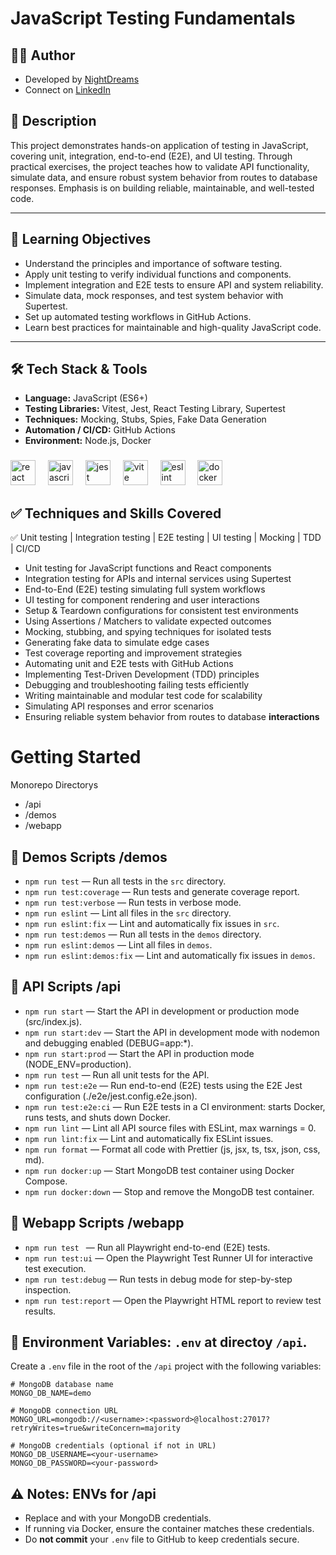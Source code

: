 # **JavaScript Testing Fundamentals**

## 👨‍💻 Author 

- Developed by [NightDreams](https://github.com/NightDreams)
- Connect on [LinkedIn](https://www.linkedin.com/in/jairneri/)

## 📌 Description

This project demonstrates hands-on application of testing in JavaScript, covering unit, integration, end-to-end (E2E), and UI testing. Through practical exercises, the project teaches how to validate API functionality, simulate data, and ensure robust system behavior from routes to database responses. Emphasis is on building reliable, maintainable, and well-tested code.

---

## 🎯 **Learning Objectives**

- Understand the principles and importance of software testing.
- Apply unit testing to verify individual functions and components.
- Implement integration and E2E tests to ensure API and system reliability.
- Simulate data, mock responses, and test system behavior with Supertest.
- Set up automated testing workflows in GitHub Actions.
- Learn best practices for maintainable and high-quality JavaScript code.

---

## 🛠 **Tech Stack & Tools**

- **Language:** JavaScript (ES6+)
- **Testing Libraries:** Vitest, Jest, React Testing Library, Supertest
- **Techniques:** Mocking, Stubs, Spies, Fake Data Generation
- **Automation / CI/CD:** GitHub Actions
- **Environment:** Node.js, Docker

###

<div align="left">
  <img src="https://cdn.jsdelivr.net/gh/devicons/devicon/icons/react/react-original.svg" height="40" alt="react logo"  />
  <img width="12" />
  <img src="https://cdn.jsdelivr.net/gh/devicons/devicon/icons/javascript/javascript-original.svg" height="40" alt="javascript logo"  />
  <img width="12" />
  <img src="https://cdn.jsdelivr.net/gh/devicons/devicon/icons/jest/jest-plain.svg" height="40" alt="jest logo"  />
  <img width="12" />
  <img src="https://skillicons.dev/icons?i=vite" height="40" alt="vite logo"  />
  <img width="12" />
  <img src="https://cdn.jsdelivr.net/gh/devicons/devicon/icons/eslint/eslint-original.svg" height="40" alt="eslint logo"  />
  <img width="12" />
  <img src="https://cdn.jsdelivr.net/gh/devicons/devicon/icons/docker/docker-original.svg" height="40" alt="docker logo"  />
</div>

## ✅ **Techniques and Skills Covered**

✅ Unit testing | Integration testing | E2E testing | UI testing | Mocking | TDD | CI/CD

- Unit testing for JavaScript functions and React components
- Integration testing for APIs and internal services using Supertest
- End-to-End (E2E) testing simulating full system workflows
- UI testing for component rendering and user interactions
- Setup & Teardown configurations for consistent test environments
- Using Assertions / Matchers to validate expected outcomes
- Mocking, stubbing, and spying techniques for isolated tests
- Generating fake data to simulate edge cases
- Test coverage reporting and improvement strategies
- Automating unit and E2E tests with GitHub Actions
- Implementing Test-Driven Development (TDD) principles
- Debugging and troubleshooting failing tests efficiently
- Writing maintainable and modular test code for scalability
- Simulating API responses and error scenarios
- Ensuring reliable system behavior from routes to database **interactions**

# Getting Started

Monorepo Directorys

- /api
- /demos
- /webapp

## 📜 Demos Scripts /demos

- `npm run test` — Run all tests in the `src` directory.
- `npm run test:coverage` — Run tests and generate coverage report.
- `npm run test:verbose` — Run tests in verbose mode.
- `npm run eslint` — Lint all files in the `src` directory.
- `npm run eslint:fix` — Lint and automatically fix issues in `src`.
- `npm run test:demos` — Run all tests in the `demos` directory.
- `npm run eslint:demos` — Lint all files in `demos`.
- `npm run eslint:demos:fix` — Lint and automatically fix issues in `demos`.

## 📜 API Scripts /api

- `npm run start` — Start the API in development or production mode (src/index.js).
- `npm run start:dev` — Start the API in development mode with nodemon and debugging enabled (DEBUG=app:\*).
- `npm run start:prod` — Start the API in production mode (NODE_ENV=production).
- `npm run test` — Run all unit tests for the API.
- `npm run test:e2e` — Run end-to-end (E2E) tests using the E2E Jest configuration (./e2e/jest.config.e2e.json).
- `npm run test:e2e:ci` — Run E2E tests in a CI environment: starts Docker, runs tests, and shuts down Docker.
- `npm run lint` — Lint all API source files with ESLint, max warnings = 0.
- `npm run lint:fix` — Lint and automatically fix ESLint issues.
- `npm run format` — Format all code with Prettier (js, jsx, ts, tsx, json, css, md).
- `npm run docker:up` — Start MongoDB test container using Docker Compose.
- `npm run docker:down` — Stop and remove the MongoDB test container.

## 📜 Webapp Scripts /webapp

- `npm run test ` — Run all Playwright end-to-end (E2E) tests.
- `npm run test:ui` — Open the Playwright Test Runner UI for interactive test execution.
- `npm run test:debug` — Run tests in debug mode for step-by-step inspection.
- `npm run test:report` — Open the Playwright HTML report to review test results.

## 🔑 Environment Variables: `.env` at directoy `/api`.

Create a `.env` file in the root of the `/api` project with the following variables:

```
# MongoDB database name
MONGO_DB_NAME=demo

# MongoDB connection URL
MONGO_URL=mongodb://<username>:<password>@localhost:27017?retryWrites=true&writeConcern=majority

# MongoDB credentials (optional if not in URL)
MONGO_DB_USERNAME=<your-username>
MONGO_DB_PASSWORD=<your-password>

```

## ⚠️ Notes: ENVs for /api

- Replace <username> and <password> with your MongoDB credentials.
- If running via Docker, ensure the container matches these credentials.
- Do **not commit** your `.env` file to GitHub to keep credentials secure.
